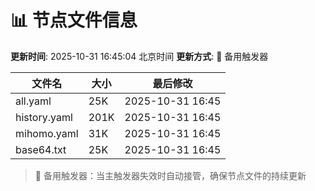 # 📊 节点文件信息

**更新时间**: 2025-10-31 16:45:04 北京时间
**更新方式**: 🔄 备用触发器

| 文件名 | 大小 | 最后修改 |
|--------|------|----------|
| all.yaml | 25K | 2025-10-31 16:45 |
| history.yaml | 201K | 2025-10-31 16:45 |
| mihomo.yaml | 31K | 2025-10-31 16:45 |
| base64.txt | 25K | 2025-10-31 16:45 |

> 🔄 备用触发器：当主触发器失效时自动接管，确保节点文件的持续更新
